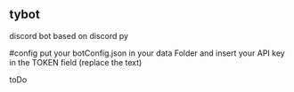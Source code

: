 ## tybot
discord bot based on discord py

#config
put your botConfig.json in your data Folder and insert your API key in the TOKEN field (replace the text)

toDo
